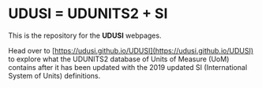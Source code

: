 # UDUSI = UDUNITS2 + SI

This is the repository for the **UDUSI** webpages.

Head over to [https://udusi.github.io/UDUSI](https://udusi.github.io/UDUSI) to explore what the UDUNITS2 database of Units of Measure (UoM) contains after it has been updated with the 2019 updated SI (International System of Units) definitions.